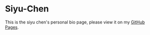 # Siyu-Chen

This is the siyu chen's personal bio page, please view it on my [GitHub Pages](https://aachen6.github.io/). 

